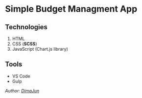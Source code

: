 # Simple Budget Managment App

## Technologies
1. HTML
2. CSS (**SCSS**)
3. JavaScript (Chart.js library)

## Tools
- VS Code
- Gulp

*Author: [DimaJun](https://github.com/DimaJun)*
